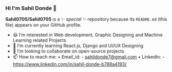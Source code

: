 ### Hi I'm Sahil Donde 👋

**Sahil0705/Sahil0705** is a ✨ _special_ ✨ repository because its `README.md` (this file) appears on your GitHub profile.


- 😃 I’m interested in Web development, Graphic Designing and Machine Learning related Projects
- 🌱 I’m currently learning React.js, Django and UI/UX Designing
- 🤝 I’m looking to collaborate on open-source projects
- 📫 How to reach me: 
•	Email_id: - sahildonde7@gmail.com
•	LinkedIn: - https://www.linkedin.com/in/sahil-donde-b788a4193/

